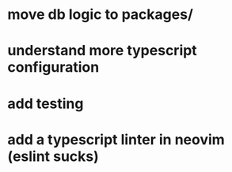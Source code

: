 # move db logic to packages/

# understand more typescript configuration

# add testing

# add a typescript linter in neovim (eslint sucks)
